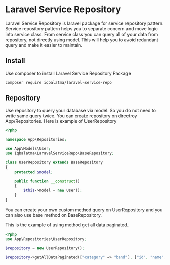 # Laravel Service Repository

Laravel Service Repository is laravel package for service repository pattern. Service repository pattern helps you to separate concern and move logic into service class. From service class you can query all of your data from repository, not directly using model. This will help you to avoid redundant query and make it easier to maintain.


## Install
Use composer to install Laravel Service Repository Package

```
composer require iqbalatma/laravel-service-repo
```

## Repository
Use repository to query your database via model. So you do not need to write same query twice. You can create repository on directroy App/Repositories. 
Here is example of UserRepository

```php
<?php

namespace App\Repositories;

use App\Models\User;
use Iqbalatma\LaravelServiceRepo\BaseRepository;

class UserRepository extends BaseRepository
{
    protected $model;

    public function __construct()
    {
        $this->model = new User();
    }
}
```

You can create your own custom method query on UserRepository and you can also use base method on BaseRepository.

This is the example of using method get all data paginated. 
```php
<?php
use App\Repositories\UserRepository;

$repository = new UserRepository();

$repository->getAllDataPaginated(["category" => "band"], ["id", "name", "email"]);

```

